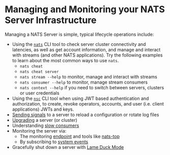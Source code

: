 # Managing and Monitoring your NATS Server Infrastructure

Managing a NATS Server is simple, typical lifecycle operations include:

* Using the [`nats`](../../using-nats/nats-tools/nats\_cli/) CLI tool to check server cluster connectivity and latencies, as well as get account information, and manage and interact with streams (and other NATS applications). Try the following examples to learn about the most common ways to use `nats`.
  * `nats cheat`
  * `nats cheat server`
  * `nats stream --help` to monitor, manage and interact with streams
  * `nats consumer --help` to monitor, manage stream consumers
  * `nats context --help` if you need to switch between servers, clusters or user credentials
* Using the [`nsc`](../../using-nats/nats-tools/nsc/) CLI tool when using JWT based authentication and authorization, to create, revoke operators, accounts, and user (i.e. client applications) JWTs and keys.
* [Sending signals](signals.md) to a server to reload a configuration or rotate log files
* [Upgrading](upgrading\_cluster.md) a server (or cluster)
* Understanding [slow consumers](slow\_consumers.md)
* Monitoring the server via:
  * The monitoring [endpoint](monitoring/) and tools like [nats-top](../../using-nats/nats-tools/nats\_top/)
  * By subscribing to [system events](../configuration/sys\_accounts/)
* Gracefully shut down a server with [Lame Duck Mode](lame\_duck\_mode.md)
